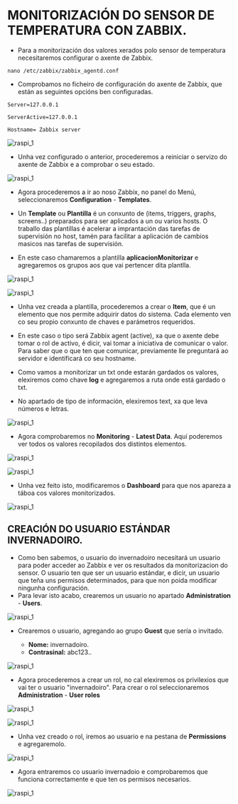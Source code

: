 #	MONITORIZACIÓN DO SENSOR DE TEMPERATURA CON ZABBIX.

- Para a monitorización dos valores xerados polo sensor de temperatura necesitaremos configurar o axente de Zabbix.

`nano /etc/zabbix/zabbix_agentd.conf`

- Comprobamos no ficheiro de configuración do axente de Zabbix, que están as seguintes opcións ben configuradas.

`Server=127.0.0.1` 

`ServerActive=127.0.0.1`

`Hostname= Zabbix server`

![raspi_1](doc/img/imaxes-monitorizacion/moni0.png)


- Unha vez configurado o anterior, procederemos a reiniciar o servizo do axente de Zabbix e a comprobar o seu estado.

![raspi_1](doc/img/imaxes-monitorizacion/moni01.PNG)


- Agora procederemos a ir ao noso Zabbix, no panel do Menú, seleccionaremos **Configuration** - **Templates**.
- Un **Template** ou **Plantilla** é un conxunto de (items, triggers, graphs, screens..) preparados para ser aplicados a un ou varios hosts. O traballo das plantillas é acelerar a imprantación das tarefas de supervisión no host, tamén para facilitar a aplicación de cambios masicos nas tarefas de supervisión.

- En este caso chamaremos a plantilla **aplicacionMonitorizar** e agregaremos os grupos aos que vai pertencer dita plantlla.


![raspi_1](doc/img/imaxes-monitorizacion/moni1.PNG)

![raspi_1](doc/img/imaxes-monitorizacion/moni1.1.PNG)


- Unha vez creada a plantilla, procederemos a crear o **Item**, que é un elemento que nos permite adquirir datos do sistema. Cada elemento ven co seu propio conxunto de chaves e parámetros requeridos.

- En este caso o tipo será Zabbix agent (active), xa que o axente debe tomar o rol de activo, é dicir, vai tomar a iniciativa de comunicar o valor. Para saber que o que ten que comunicar, previamente lle preguntará ao servidor e identificará co seu hostname.

- Como vamos a monitorizar un txt onde estarán gardados os valores, elexiremos como chave **log** e agregaremos a ruta onde está gardado o txt.

- No apartado de tipo de información, elexiremos text, xa que leva números e letras.


![raspi_1](doc/img/imaxes-monitorizacion/moni2.PNG)


- Agora comprobaremos no **Monitoring** - **Latest Data**. Aquí poderemos ver todos os valores recopilados dos distintos elementos.


![raspi_1](doc/img/imaxes-monitorizacion/moni3.PNG)

![raspi_1](doc/img/imaxes-monitorizacion/moni4.PNG)


- Unha vez feito isto, modificaremos o **Dashboard** para que nos apareza a táboa cos valores monitorizados.


![raspi_1](doc/img/imaxes-monitorizacion/moni5.PNG)


##	CREACIÓN DO USUARIO ESTÁNDAR INVERNADOIRO.


- Como ben sabemos, o usuario do invernadoiro necesitará un usuario para poder acceder ao Zabbix e ver os resultados da monitorizacion do sensor. O usuario ten que ser un usuario estándar, e dicir, un usuario que teña uns permisos determinados, para que non poida modificar ningunha configuración.  
- Para levar isto acabo, crearemos un usuario no apartado **Administration** - **Users**. 


![raspi_1](doc/img/imaxes-monitorizacion/moni6.PNG)


- Crearemos o usuario, agregando ao grupo **Guest** que sería o invitado.

    - **Nome:** invernadoiro.
    - **Contrasinal:** abc123..

![raspi_1](doc/img/imaxes-monitorizacion/moni7.PNG)


- Agora procederemos a crear un rol, no cal elexiremos os privilexios que vai ter o usuario "invernadoiro". Para crear o rol seleccionaremos **Administration** - **User roles**


![raspi_1](doc/img/imaxes-monitorizacion/moni8.PNG)

![raspi_1](doc/img/imaxes-monitorizacion/moni9.PNG)

- Unha vez creado o rol, iremos ao usuario e na pestana de **Permissions** e agregaremolo.


![raspi_1](doc/img/imaxes-monitorizacion/moni10.PNG)


- Agora entraremos co usuario invernadoio e comprobaremos que funciona correctamente e que ten os permisos necesarios.


![raspi_1](doc/img/imaxes-monitorizacion/moni11.PNG)

